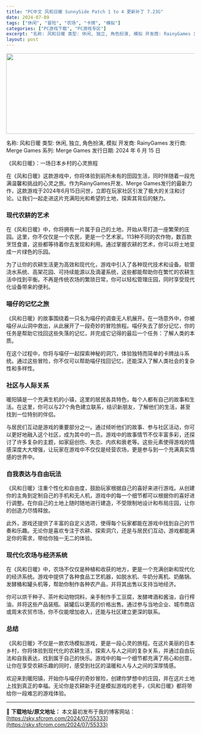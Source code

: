 ```yaml
---
title: "PC中文 风和日暖 SunnySide Patch 1 to 4 更新补丁 7.23G"
date: 2024-07-09
tags: ["休闲", "冒险", "农场", "卡牌", "模拟"]
categories: ["PC游戏下载", "PC游戏专区"]
excerpt: "名称: 风和日暖 类型: 休闲, 独立, 角色扮演, 模拟 开发商: RainyGames 发行商: Merge Games 系列: Merge Games 发行日期: 2024 年 6 月 15 日 《风和日暖》：一场日本乡村的心灵旅程 在《风和日暖》这款游戏中，你将体验到前所未有的田园生活，同时&hellip;"
layout: post
---
```


<img class="size-full wp-image-55334 aligncenter" src="https://sky.sfcrom.com/wp-content/uploads/2024/07/2024070911365232.webp" alt="" width="660" height="215" />

名称: 风和日暖
类型: 休闲, 独立, 角色扮演, 模拟
开发商: RainyGames
发行商: Merge Games
系列: Merge Games
发行日期: 2024 年 6 月 15 日

《风和日暖》：一场日本乡村的心灵旅程

在《风和日暖》这款游戏中，你将体验到前所未有的田园生活，同时伴随着一段充满温馨和挑战的心灵之旅。作为RainyGames开发、Merge Games发行的最新力作，这款游戏于2024年6月15日问世，立即在玩家社区引发了极大的关注和讨论。让我们一起走进这片充满阳光和希望的土地，探索其背后的魅力。
<h3>现代农耕的艺术</h3>
在《风和日暖》中，你将拥有一片属于自己的土地，开始从零打造一座繁荣的庄园。这里，你不仅仅是一个农民，更是一个艺术家。113种不同的农作物，数百款烹饪食谱，这些都等待着你去发现和利用。通过掌握农耕的艺术，你可以将土地变成一片绿色的乐园。

为了让你的农耕生活更为高效和现代化，游戏中引入了各种现代技术和设备。软管浇水系统、高架花园、可持续能源以及滴灌系统，这些都能帮助你在繁忙的农耕生活中找到平衡。不再是传统农场的繁琐日常，你可以轻松管理庄园，同时享受现代化设备带来的便利。
<h3>喵仔的记忆之旅</h3>
《风和日暖》的故事围绕着一只名为喵仔的调查无人机展开。在一场意外中，你被喵仔从山洞中救出，从此展开了一段奇妙的冒险旅程。喵仔失去了部分记忆，你的任务是帮助它找回这些失落的记忆，并完成它记得的最后一个任务：了解人类的本质。

在这个过程中，你将与喵仔一起探索神秘的洞穴，体验独特而简单的卡牌战斗系统。通过这些冒险，你不仅可以帮助喵仔找回记忆，还能深入了解人类社会的复杂性和多样性。
<h3>社区与人际关系</h3>
暖阳镇是一个充满生机的小镇，这里的居民各具特色，每个人都有自己的故事和生活。在这里，你可以与27个角色建立联系，结识新朋友，了解他们的生活，甚至找到一位特别的伴侣。

与居民们互动是游戏的重要部分之一。通过倾听他们的故事、参与社区活动，你可以更好地融入这个社区，成为其中的一员。游戏中的故事情节不仅丰富多彩，还探讨了许多复杂的主题，如家庭创伤、失恋、内疚和衰老等。这些元素使得游戏的情感深度大大增强，让玩家在游戏中不仅仅是经营农场，更是参与到一个充满真实情感的世界中。
<h3>自我表达与自由玩法</h3>
《风和日暖》注重个性化和自由度，鼓励玩家根据自己的喜好来进行游戏。从创建你的主角到定制自己的手机和无人机，游戏中的每一个细节都可以根据你的喜好进行调整。在你自己的土地上随时随地进行建造，不受限制地设计和布局庄园，让你的创造力尽情释放。

此外，游戏还提供了丰富的自定义选项，使得每个玩家都能在游戏中找到自己的节奏和乐趣。无论你是喜欢专注于农耕、探索洞穴，还是与居民们互动，游戏都能满足你的需求，带给你独一无二的体验。
<h3>现代化农场与经济系统</h3>
在《风和日暖》中，农场不仅仅是种植和收获的地方，更是一个充满创新和现代化的经济系统。游戏中提供了各种食品工艺机器，如脱水机、牛奶分离机、奶酪锅、发酵桶和罐头机等，帮助你制作各种农产品，并将其出售以支持当地经济。

你可以烘干种子、茶叶和动物饲料，亲手制作手工豆腐，发酵啤酒和酱油，自行榨油，并将这些产品装瓶、装罐后以更高的价格出售。通过参与当地企业、城市商店或周末农贸市场，你不仅能增加收入，还能与社区建立更深的联系。
<h3>总结</h3>
《风和日暖》不仅是一款农场模拟游戏，更是一段心灵的旅程。在这片美丽的日本乡村，你将体验到现代化的农耕生活，探索人与人之间的复杂关系，并通过自由玩法和自我表达，找到属于自己的快乐。游戏中的每一个细节都充满了用心和创意，让你在享受农耕乐趣的同时，感受到社区的温暖和人与人之间的深厚情感。

欢迎来到暖阳镇，开始你与喵仔的奇妙冒险，创建你梦想中的庄园，并在这片土地上找到真正的幸福。无论你是农耕新手还是模拟游戏的老手，《风和日暖》都将带给你一段难忘的游戏体验。

---
📖 **下载地址/原文地址：** 本文最初发布于我的博客网站：[https://sky.sfcrom.com/2024/07/55333](https://sky.sfcrom.com/2024/07/55333)
